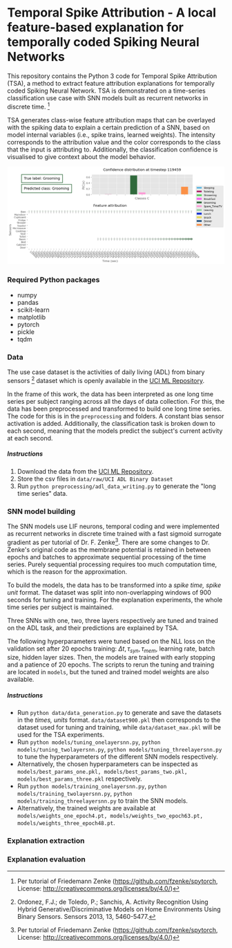# Temporal Spike Attribution - A local feature-based explanation for temporally coded Spiking Neural Networks

This repository contains the Python 3 code for Temporal Spike Attribution (TSA), a method to extract 
feature attribution explanations for temporally coded Spiking Neural Network. 
TSA is demonstrated on a time-series classification use case with SNN models built as recurrent networks in discrete 
time. [^1]

TSA generates class-wise feature attribution maps that can be overlayed with the spiking data to explain a 
certain prediction of a SNN, based on model internal variables (i.e., spike trains, learned weights). The intensity corresponds
to the attribution value and the color corresponds to the class that the input is attributing to. Additionally, 
the classification confidence is visualised to give context about the model behavior. 

![Example image of a TSA-S explanation](images/explanation_one.png)

### Required Python packages
* numpy
* pandas
* scikit-learn
* matplotlib
* pytorch
* pickle
* tqdm

### Data
The use case dataset is the activities of daily living (ADL) from binary sensors [^2] dataset which is openly 
available in the [UCI ML Repository](https://archive.ics.uci.edu/ml/datasets/Activities+of+Daily+Living+%28ADLs%29+Recognition+Using+Binary+Sensors).

In the frame of this work, the data has been interpreted as one long time series per subject ranging across all the days
of data collection. For this, the data has been preprocessed and transformed to build one long time series.
The code for this is in the `preprocessing` and folders. A constant bias sensor activation is added. Additionally, the classification task is broken down to each second, 
meaning that the models predict the subject's current activity at each second.

##### Instructions
1. Download the data from the [UCI ML Repository](https://archive.ics.uci.edu/ml/datasets/Activities+of+Daily+Living+%28ADLs%29+Recognition+Using+Binary+Sensors).
2. Store the csv files in `data/raw/UCI ADL Binary Dataset`
3. Run `python preprocessing/adl_data_writing.py` to generate the "long time series" data.

### SNN model building
The SNN models use LIF neurons, temporal coding and were implemented as recurrent networks in discrete time trained 
with a fast sigmoid surrogate gradient as per tutorial of Dr. F. Zenke[^1]. There are some changes to Dr. Zenke's original
code as the membrane potential is retained in between epochs and batches to approximate sequential processing of the time series.
Purely sequential processing requires too much computation time, which is the reason for the approximation. 

To build the models, the data has to be transformed into a *spike time, spike unit* format. 
The dataset was split into non-overlapping windows of 900 seconds for tuning and training. 
For the explanation experiments, the whole time series per subject is maintained. 

Three SNNs with one, two, three layers respectively are tuned and trained on the ADL task, and their predictions are explained by TSA.

The following hyperparameters were tuned based on the NLL loss on the validation set after 20 epochs training: $\Delta t, \tau_{syn}, \tau_{mem}$, learning rate, batch size, hidden layer sizes. 
Then, the models are trained with early stopping and a patience of 20 epochs. The scripts to rerun the tuning and training 
are located in `models`, but the tuned and trained model weights are also available. 

##### Instructions
* Run `python data/data_generation.py` to generate and save the datasets in the *times, units* format. `data/dataset900.pkl` then corresponds to the dataset used for tuning and training, while `data/dataset_max.pkl` will be used for the TSA experiments.
* Run `python models/tuning_onelayersnn.py`, `python models/tuning_twolayersnn.py`, `python models/tuning_threelayersnn.py` to tune the hyperparameters of the different SNN models respectively.
* Alternatively, the chosen hyperparameters can be inspected as `models/best_params_one.pkl, models/best_params_two.pkl, models/best_params_three.pkl` respectively.
* Run `python models/training_onelayersnn.py`, `python models/training_twolayersnn.py`, `python models/training_threelayersnn.py` to train the SNN models.
* Alternatively, the trained weights are available at `models/weights_one_epoch4.pt, models/weights_two_epoch63.pt, models/weights_three_epoch48.pt`.

### Explanation extraction

### Explanation evaluation

[^1]: Per tutorial of Friedemann Zenke (https://github.com/fzenke/spytorch, License: http://creativecommons.org/licenses/by/4.0/)

[^2]: Ordonez, F.J.; de Toledo, P.; Sanchis, A. Activity Recognition Using Hybrid Generative/Discriminative Models on Home Environments Using Binary Sensors. Sensors 2013, 13, 5460-5477.